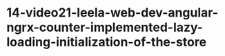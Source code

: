 # 14-video21-leela-web-dev-angular-ngrx-counter-implemented-lazy-loading-initialization-of-the-store